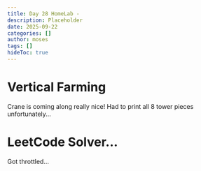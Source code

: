 ```yaml
---
title: Day 28 HomeLab - 
description: Placeholder
date: 2025-09-22
categories: []
author: moses
tags: []
hideToc: true
---
```


# Vertical Farming

Crane is coming along really nice! Had to print all 8 tower pieces unfortunately...

# LeetCode Solver... 

Got throttled...


